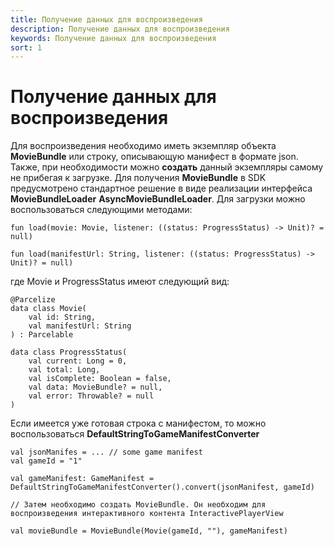 ```yaml
---
title: Получение данных для воспроизведения
description: Получение данных для воспроизведения
keywords: Получение данных для воспроизведения
sort: 1
---
```


# Получение данных для воспроизведения

Для воспроизведения необходимо иметь экземпляр объекта **MovieBundle** или строку, описывающую манифест в формате json.
Также, при необходимости можно **создать** данный экземпляры самому не прибегая к загрузке.
Для получения **MovieBundle** в SDK предусмотрено стандартное решение в виде реализации интерфейса
**MovieBundleLoader** **AsyncMovieBundleLoader**. Для загрузки можно воспользоваться следующими методами:

```
fun load(movie: Movie, listener: ((status: ProgressStatus) -> Unit)? = null)

fun load(manifestUrl: String, listener: ((status: ProgressStatus) -> Unit)? = null)
```

где Movie и ProgressStatus имеют следующий вид:

```
@Parcelize
data class Movie(
    val id: String,
    val manifestUrl: String
) : Parcelable

data class ProgressStatus(
    val current: Long = 0,
    val total: Long,
    val isComplete: Boolean = false,
    val data: MovieBundle? = null,
    val error: Throwable? = null
)
```

Если имеется уже готовая строка с манифестом, то можно воспользоваться **DefaultStringToGameManifestConverter**

```
val jsonManifes = ... // some game manifest
val gameId = "1"

val gameManifest: GameManifest = DefaultStringToGameManifestConverter().convert(jsonManifest, gameId)

// Затем необходимо создать MovieBundle. Он необходим для воспроизведения интерактивного контента InteractivePlayerView

val movieBundle = MovieBundle(Movie(gameId, ""), gameManifest)

```
